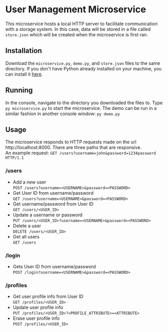 # User Management Microservice
This microservice hosts a local HTTP server to facilitate communication with a storage system. In this case, data will be stored in a file called `store.json` which will be created when the microservice is first ran.
## Installation
Download the `microservice.py`, `demo.py`, and `store.json` files to the same directory. If you don't have Python already installed on your machine, you can install it [here](https://www.python.org/downloads/).

## Running
In the console, navigate to the directory you downloaded the files to. Type `py microservice.py` to start the microservice. The demo can be run in a similar fashion in another console window: `py demo.py`

## Usage
The microservice responds to HTTP requests made on the url http://localhost:8000. There are three paths that are responsive.  
An example request: `GET /users?username=john&password=1234password HTTP/1.1`
### /users
- Add a new user  
`POST /users?username=<USERNAME>&password=<PASSWORD>`
- Get User ID from username/password  
`GET /users?username=<USERNAME>&password=<PASSWORD>`
- Get username/password from User ID  
`GET /users/<USER_ID>`
- Update a username or password  
`PUT /users/<USER_ID>?username=<USERNAME>&password=<PASSWORD>`
- Delete a user  
`DELETE /users/<USER_ID>`
- Get all users  
`GET /users`
### /login
- Gets User ID from username/password  
`POST /login?username=<USERNAME>&password=<PASSWORD>`
### /profiles
- Get user profile info from User ID  
`GET /profiles/<USER_ID>`
- Update user profile info  
`PUT /profiles/<USER_ID>?<PROFILE_ATTRIBUTE>=<ATTRIBUTE>`
- Erase user profile info  
`POST /profiles/<USER_ID>`